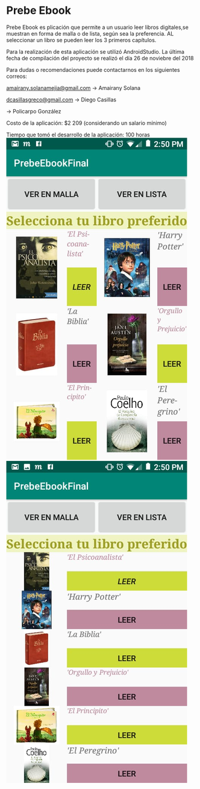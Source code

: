 # Prebe Ebook
Prebe Ebook es plicación que permite a un usuario  leer libros digitales,se muestran en forma de malla o de lista, según sea la preferencia. AL seleccionar un libro se pueden leer los 3 primeros capítulos.

Para la realización de esta aplicación se utilizó AndroidStudio. La última fecha de compilación del proyecto se realizó el día 26 de noviebre del 2018

Para dudas o recomendaciones puede contactarnos en los siguientes correos:

amairany.solanamejia@gmail.com  -> Amairany Solana

dcasillasgreco@gmail.com  -> Diego Casillas

  -> Policarpo González
    
Costo de la aplicación: $2 209 (considerando un salario mínimo)

Tiempo que tomó el desarrollo de la aplicación: 100 horas
![](inicio.jpg)
![](lista.jpg)
